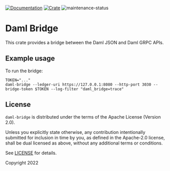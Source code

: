 [![Documentation](https://docs.rs/daml-bridge/badge.svg)](https://docs.rs/daml-bridge)
[![Crate](https://img.shields.io/crates/v/daml-bridge.svg)](https://crates.io/crates/daml-bridge)
![maintenance-status](https://img.shields.io/badge/maintenance-experimental-blue.svg)

# Daml Bridge

This crate provides a bridge between the Daml JSON and Daml GRPC APIs.

## Example usage

To run the bridge:

```shell
TOKEN="..."
daml-bridge --ledger-uri https://127.0.0.1:8080 --http-port 3030 --bridge-token $TOKEN --log-filter "daml_bridge=trace"
```

## License

`daml-bridge` is distributed under the terms of the Apache License (Version 2.0).

Unless you explicitly state otherwise, any contribution intentionally submitted for inclusion in time by you, as defined
in the Apache-2.0 license, shall be dual licensed as above, without any additional terms or conditions.

See [LICENSE](LICENSE) for details.

Copyright 2022